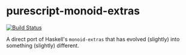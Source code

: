 # purescript-monoid-extras

[![Build Status](https://secure.travis-ci.org/diagrams/monoid-extras.png)](http://travis-ci.org/diagrams/monoid-extras)

A direct port of Haskell's `monoid-extras` that has evolved (slightly) into something (slightly) different.